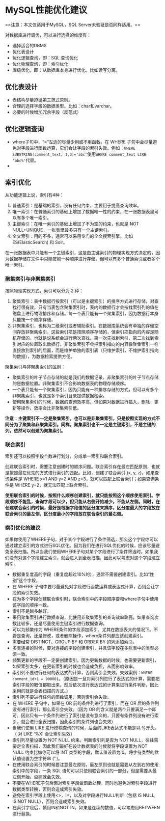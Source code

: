 # MySQL性能优化建议

==注意：本文仅适用于MySQL，SQL Server未验证是否同样适用。==

对数据库进行调优，可以进行选择的维度有：

- 选择适合的DBMS
- 优化表设计
- 优化逻辑查询，即：SQL 查询优化
- 优化物理查询，即：索引优化
- 库级优化，即：从数据库本身进行优化。比如读写分离。



## 优化表设计

- 表结构尽量遵循第三范式原则。
- 合理的选择字段的数据类型。比如：char和varchar。
- 必要的时候增加冗余字段（反范式）



## 优化逻辑查询

- where子句中，“=”左边的尽量少用或不用函数。在 WHERE 子句中会尽量避免对字段进行函数运算，它们会让字段的索引失效。例如：`WHERE SUBSTRING(comment_text, 1,3)='abc'`使用`WHERE comment_text LIKE 'abc%'`代替。
- 



## 索引优化

从功能逻辑上说，索引有4种：

1. 普通索引：是基础的索引，没有任何约束，主要用于提高查询效率。
2. 唯一索引：在普通索引的基础上增加了数据唯一性的约束，在一张数据表里可以有多个唯一索引。
3. 主键索引：在唯一索引的基础上增加了不为空的约束，也就是 NOT NULL+UNIQUE，一张表里最多只有一个主键索引。
4. 全文索引：用的不多，通常可以采用专门的全文搜索引擎，比如 ES(ElasticSearch) 和 Solr。

在一张数据表中只能有一个主键索引，这是由主键索引的物理实现方式决定的，因为数据存储在文件中只能按照一种顺序进行存储。但可以有多个普通索引或者多个唯一索引。

### 聚集索引与非聚集索引

按照物理实现方式，索引可以分为 2 种：

1. 聚集索引：表中数据行按索引（可以是主键索引）的排序方式进行存储，对查找行很有效。只有当表包含聚集索引时，表内的数据行才会按找索引列的值在磁盘上进行物理排序和存储。每一个表只能有一个聚集索引，因为数据行本身只能按一个顺序存储。
2. 非聚集索引，也称为二级索引或者辅助索引。在数据库系统会有单独的存储空间存放非聚集索引，这些索引项是按照顺序存储的，但索引项指向的内容是随机存储的。也就是说系统会进行两次查找，第一次先找到索引，第二次找到索引对应的位置取出数据行。非聚集索引不会把索引指向的内容像聚集索引一样直接放到索引的后面，而是维护单独的索引表（只维护索引，不维护索引指向的数据），为数据检索提供方便。

聚集索引与非聚集索引的区别：

- 聚集索引的叶子节点存储的就是我们的数据记录，非聚集索引的叶子节点存储的是数据位置。非聚集索引不会影响数据表的物理存储顺序。
- 一个表只能有一个聚集索引，因为只能有一种排序存储的方式，但可以有多个非聚集索引，也就是多个索引目录提供数据检索。
- 使用聚集索引的时候，数据的查询效率高，但如果对数据进行插入，删除，更新等操作，效率会比非聚集索引低。

**注意：主键索引不一定是聚集索引，也可以是非聚集索引。只是按照实现的方式不同分为了聚集和非聚集索引。同样，聚集索引也不一定是主键索引，不是主键的列，依然可以创建为聚集索引。**

### 联合索引

索引还可以按照字段个数进行划分，分成单一索引和联合索引。

创建联合索引时，需要注意创建时的顺序问题。联合索引存在最左匹配原则，也就是按照最左优先的方式进行索引的匹配。比如，创建了联合索引 (x, y, z)，如果查询条件是 WHERE x=1 AND y=2 AND z=3，就可以匹配上联合索引；如果查询条件是 WHERE y=2，就无法匹配上联合索引。

**使用联合索引的时候，按照什么顺序创建索引，就只能按照这个顺序使用索引。字段顺序不能乱，查询字段可以少，但只能从右侧开始减少，不能从左侧。同时，在创建联合索引的时候，最好是根据字段值的区分度来排序，区分度最大的字段放在联合索引的最左侧，区分度最小的字段放在联合索引的最右侧。**

### 索引优化的建议

 如果你使用了WHERE子句，对于某个字段进行了条件筛选，那么这个字段你可以通过建立索引的方式进行SQL优化。因为我们在进行SQL优化的时候，应该尽量避免全表扫描。所以当我们使用WHERE子句对某个字段进行了条件筛选时，如果我们没有对这个字段建立索引，就会进入到全表扫描，因此可以考虑对这个字段建立索引。

- 数据重复度高的字段（重复度超过10%的），通常不需要创建索引。比如“性别”这个字段。
- 在 WHERE 子句中要尽量避免对字段进行函数运算或表达式计算，否则会让字段的索引失效。
- 在为多个字段创建联合索引时，联合索引中的字段顺序要和where子句中使用该字段的顺序一致。
- 索引不是越多越好。
- 采用聚集索引进行数据查询，比使用非聚集索引的查询效率略高。如果查询次数比较多，还是尽量使用主键索引进行数据查询。
- 可以为频繁作为 WHERE条件的字段添加索引，尤其在数据表大的情况下。不管是查询，还是修改，或者删除操作，where条件列都应该创建索引。
- 需要经常 DISTINCT、GROUP BY 和 ORDER BY 的列添加索引。
- 多表连接的时候，要对连接的字段创建索引，并且该字段在多张表中的类型必须一致。
- 频繁更新的字段不一定要创建索引。因为更新数据的时候，也需要更新索引，如果索引太多，在更新索引的时候也会造成负担，从而影响效率。
- 索引列不要进行任何的表达式的计算，否则索引会失效。失效案例：`WHERE comment_id+1 = 900001`。（原因是一旦对索引列进行了表达式的计算，需要把索引字段的取值都取出来，然后依次进行表达式的计算来进行条件判断，因此采用的就是全表扫描的方式。）
- 索引列不要进行任何的函数调用，否则索引会失效。
- 在 WHERE 子句中，如果在 OR 前的条件列进行了索引，而在 OR 后的条件列没有进行索引，那么索引会失效。（因为 OR 的含义就是两个只要满足一个即可，因此只有一个条件列进行了索引是没有意义的，只要有条件列没有进行索引，就会进行全表扫描，因此索引的条件列也会失效）
- 当我们使用 LIKE 进行模糊查询的时候，后面的LIKE表达式不能是以 %开头。（ 对 LIKE '%X' 会让索引失效）
- 索引列尽量设置为 NOT NULL 约束。判断索引列是否为 NOT NULL，往往需要走全表扫描，因此我们最好在设计数据表的时候就将字段设置为 NOT NULL 约束比如你可以将 INT 类型的字段，默认值设置为 0。将字符类型的默认值设置为空字符串 ('')。
- 在使用联合索引的时候要注意最左原则，最左原则也就是需要从左到右的使用索引中的字段，一条 SQL 语句可以只使用联合索引的一部分，但是需要从最左侧开始，否则就会失效。
- 不要在WHERE子句后面对索引字段做函数处理，同时也避免对索引字段进行数据类型转换，否则会造成索引失效。
- 避免在索引字段上使用<>，!=，以及对字段进行NULL判断（包括 IS NULL, IS NOT NULL），否则会造成索引失效。
- 在索引字段后，慎用IN和NOT IN，如果是连续的数值，可以考虑用BETWEEN进行替换。




